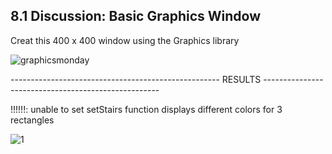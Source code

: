 ## 8.1 Discussion: Basic Graphics Window

Creat this 400 x 400 window using the Graphics library

![graphicsmonday](https://user-images.githubusercontent.com/17074372/32401353-f0523604-c0e2-11e7-914d-e21bf2a2e8f2.png)


---------------------------------------------------- RESULTS ----------------------------------------------------

!!!!!!: unable to set setStairs function displays different colors for 3 rectangles

![1](https://user-images.githubusercontent.com/17074372/32401710-074c65b6-c0eb-11e7-89de-236100b9003f.PNG)

